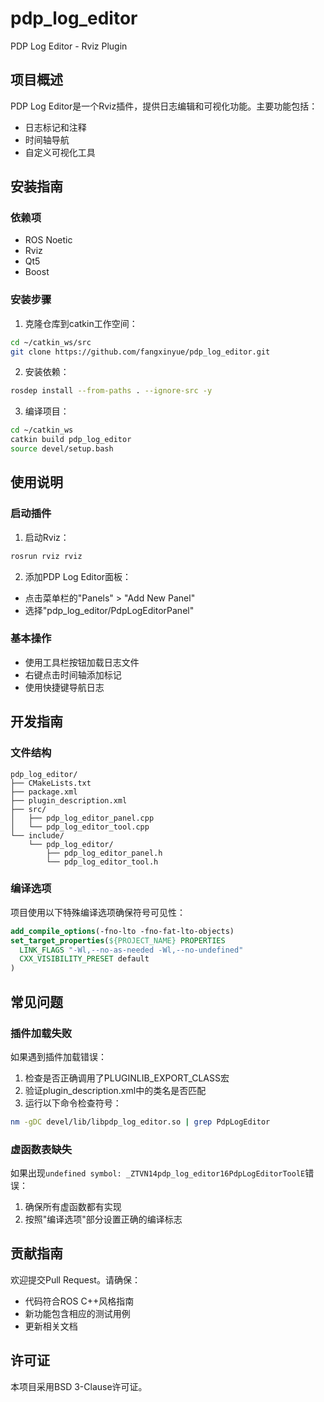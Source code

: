 # pdp_log_editor
 PDP Log Editor - Rviz Plugin

## 项目概述
PDP Log Editor是一个Rviz插件，提供日志编辑和可视化功能。主要功能包括：
- 日志标记和注释
- 时间轴导航
- 自定义可视化工具

## 安装指南

### 依赖项
- ROS Noetic
- Rviz
- Qt5
- Boost

### 安装步骤
1. 克隆仓库到catkin工作空间：
```bash
cd ~/catkin_ws/src
git clone https://github.com/fangxinyue/pdp_log_editor.git
```

2. 安装依赖：
```bash
rosdep install --from-paths . --ignore-src -y
```

3. 编译项目：
```bash
cd ~/catkin_ws
catkin build pdp_log_editor
source devel/setup.bash
```

## 使用说明

### 启动插件
1. 启动Rviz：
```bash
rosrun rviz rviz
```

2. 添加PDP Log Editor面板：
- 点击菜单栏的"Panels" > "Add New Panel"
- 选择"pdp_log_editor/PdpLogEditorPanel"

### 基本操作
- 使用工具栏按钮加载日志文件
- 右键点击时间轴添加标记
- 使用快捷键导航日志

## 开发指南

### 文件结构
```
pdp_log_editor/
├── CMakeLists.txt
├── package.xml
├── plugin_description.xml
├── src/
│   ├── pdp_log_editor_panel.cpp
│   └── pdp_log_editor_tool.cpp
└── include/
    └── pdp_log_editor/
        ├── pdp_log_editor_panel.h
        └── pdp_log_editor_tool.h
```

### 编译选项
项目使用以下特殊编译选项确保符号可见性：
```cmake
add_compile_options(-fno-lto -fno-fat-lto-objects)
set_target_properties(${PROJECT_NAME} PROPERTIES
  LINK_FLAGS "-Wl,--no-as-needed -Wl,--no-undefined"
  CXX_VISIBILITY_PRESET default
)
```

## 常见问题

### 插件加载失败
如果遇到插件加载错误：
1. 检查是否正确调用了PLUGINLIB_EXPORT_CLASS宏
2. 验证plugin_description.xml中的类名是否匹配
3. 运行以下命令检查符号：
```bash
nm -gDC devel/lib/libpdp_log_editor.so | grep PdpLogEditor
```

### 虚函数表缺失
如果出现`undefined symbol: _ZTVN14pdp_log_editor16PdpLogEditorToolE`错误：
1. 确保所有虚函数都有实现
2. 按照"编译选项"部分设置正确的编译标志

## 贡献指南
欢迎提交Pull Request。请确保：
- 代码符合ROS C++风格指南
- 新功能包含相应的测试用例
- 更新相关文档

## 许可证
本项目采用BSD 3-Clause许可证。
